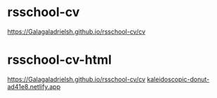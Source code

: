 ﻿# rsschool-cv
 https://Galagaladrielsh.github.io/rsschool-cv/cv

# rsschool-cv-html
 https://Galagaladrielsh.github.io/rsschool-cv/cv
[kaleidoscopic-donut-ad41e8.netlify.app](https://kaleidoscopic-donut-ad41e8.netlify.app/)
